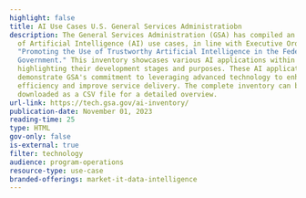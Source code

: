 ```yaml
---
highlight: false
title: AI Use Cases U.S. General Services Administratiobn
description: The General Services Administration (GSA) has compiled an inventory
  of Artificial Intelligence (AI) use cases, in line with Executive Order 13960,
  "Promoting the Use of Trustworthy Artificial Intelligence in the Federal
  Government." This inventory showcases various AI applications within the GSA,
  highlighting their development stages and purposes. These AI applications
  demonstrate GSA's commitment to leveraging advanced technology to enhance
  efficiency and improve service delivery. The complete inventory can be
  downloaded as a CSV file for a detailed overview.
url-link: https://tech.gsa.gov/ai-inventory/
publication-date: November 01, 2023
reading-time: 25
type: HTML
gov-only: false
is-external: true
filter: technology
audience: program-operations
resource-type: use-case
branded-offerings: market-it-data-intelligence
---
```

